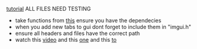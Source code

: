 [tutorial](https://guidedhacking.com/threads/ghb1-start-here-beginner-guide-to-game-hacking.5911/)
ALL FILES NEED TESTING


- take functions from [this](https://github.com/1nUrF4c3/ProtoGenesys/blob/master/ProtoGenesys/DllMain.cpp) ensure you have the dependecies
- when you add new tabs to gui dont forget to include them in "imgui.h"
- ensure all headers and files have the correct path
- watch this [video](https://guidedhacking.com/threads/understanding-strings-unicode-tchar-mbcs.10811/) and this [one](https://guidedhacking.com/threads/how-to-debug-your-hack-or-aimbot-with-visual-studio-debugger.7904/) and this [to](https://guidedhacking.com/threads/c-detour-hooking-function-tutorial.7930/)

